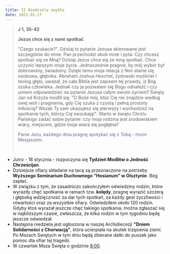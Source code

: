 ```yaml
---
title: II Niedziela zwykła
date: 2021-01-17
---
```


> **J 1, 35-42**
>
> **Jezus chce się z nami spotkać**
>
> "Czego szukacie?". Dzisiaj to pytanie Jezusa skierowane jest szczególnie do mnie. Pan przechodzi obok mnie i pyta: Czy chcesz spotkać się ze Mną? Dzisiaj Jezus chce się ze mną spotkać. Chce uczynić lepszym moje życie. Jednocześnie pragnie, by mój wybór był dobrowolny, świadomy. Dzięki temu moja relacja z Nim stanie się osobowa, głęboka. Abraham Joshua Heschel, żydowski myśliciel i teolog głębi, uważał, że cała Biblia jest zapisem tej prawdy, iż Bóg szuka człowieka. Jednak czy ja pozwalam się Bogu odnaleźć i czy umiem odpowiedzieć na pytanie Jezusa całym swoim życiem? Święty Jan od Krzyża modlił się: "O Boże mój, któż Cię nie znajdzie według swej woli i pragnienia, gdy Cię szuka z czystą i pełną prostoty miłością? Wszak Ty sam ukazujesz się pierwszy i wychodzisz na spotkanie tych, którzy Cię swzukają!".
Warto w święto Chrztu Pańskigo zadać sobie pytanie: czy moja rodzina jest środowiskiem wiary, miejscem, gdzie moja wiara się pogłębia?
>
> <span style="color: #666699;">Panie Jezu, każdego dnia pragnę spotykać się z Tobą - moim Mesjaszem. </span>
>
> &nbsp;

- Jutro - 18 stycznia - rozpoczyna się **Tydzień Modlitw o Jedność Chrześcijan**.
- Dzisiejsze ofiary składane na tacę są przeznaczone na potrzeby **Wyższego Seminarium Duchownego “Hosianum” w Olsztynie**. Bóg zapłać.
- W związku z tym, że zasadniczo zakończyłem odwiedziny rodzin, które wyraziły chęć spotkania w ramach tzw. **kolędy**, pragnę wyrazić szczerą i głęboką wdzięczność za dar tych spotkań, za każdy gest życzliwości i otwartości oraz za wszystkie ofiary. Odwiedziłem około 120 rodzin. Gdyby ktoś wyrażał jeszcze chęć takiego spotkania, można zgłaszać się w najbliższym czasie, zwłaszcza, że kilka rodzin w tym tygodniu będę jeszcze odwiedzał.
- Następna niedziela jest ogłoszona w naszej Archidiecezji **"Dniem Solidarności z Chorwacją"**, która ucierpiała na skutek trzęsienia ziemi. Po Mszach Swiętych w tym dniu będą zbierane datki do puszek jako pomoc dla ofiar tej tragedii.
- W czwartek Msza Święta o godzinie <u>8:00</u>.

